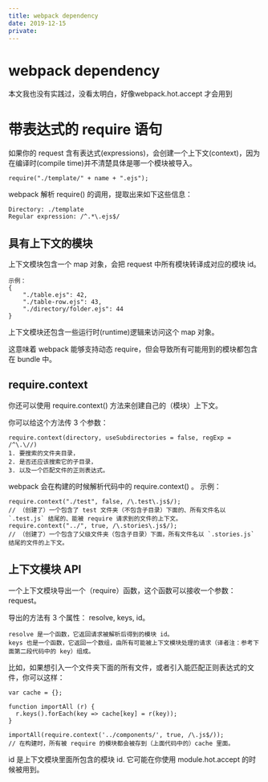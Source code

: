 ```yaml
---
title: webpack dependency
date: 2019-12-15
private: 
---
```

# webpack dependency
本文我也没有实践过，没看太明白，好像webpack.hot.accept 才会用到

# 带表达式的 require 语句
如果你的 request 含有表达式(expressions)，会创建一个上下文(context)，因为在编译时(compile time)并不清楚具体是哪一个模块被导入。

    require("./template/" + name + ".ejs");

webpack 解析 require() 的调用，提取出来如下这些信息：

    Directory: ./template
    Regular expression: /^.*\.ejs$/

## 具有上下文的模块
上下文模块包含一个 map 对象，会把 request 中所有模块转译成对应的模块 id。

    示例：
    {
        "./table.ejs": 42,
        "./table-row.ejs": 43,
        "./directory/folder.ejs": 44
    }

上下文模块还包含一些运行时(runtime)逻辑来访问这个 map 对象。

这意味着 webpack 能够支持动态 require，但会导致所有可能用到的模块都包含在 bundle 中。

## require.context
你还可以使用 require.context() 方法来创建自己的（模块）上下文。

你可以给这个方法传 3 个参数：

    require.context(directory, useSubdirectories = false, regExp = /^\.\//)
    1. 要搜索的文件夹目录，
    2. 是否还应该搜索它的子目录，
    3. 以及一个匹配文件的正则表达式。

webpack 会在构建的时候解析代码中的 require.context() 。 示例：

    require.context("./test", false, /\.test\.js$/);
    // （创建了）一个包含了 test 文件夹（不包含子目录）下面的、所有文件名以 `.test.js` 结尾的、能被 require 请求到的文件的上下文。
    require.context("../", true, /\.stories\.js$/);
    // （创建了）一个包含了父级文件夹（包含子目录）下面，所有文件名以 `.stories.js` 结尾的文件的上下文。

## 上下文模块 API
一个上下文模块导出一个（require）函数，这个函数可以接收一个参数：request。

导出的方法有 3 个属性： resolve, keys, id。

    resolve 是一个函数，它返回请求被解析后得到的模块 id。
    keys 也是一个函数，它返回一个数组，由所有可能被上下文模块处理的请求（译者注：参考下面第二段代码中的 key）组成。

比如，如果想引入一个文件夹下面的所有文件，或者引入能匹配正则表达式的文件，你可以这样：

    var cache = {};

    function importAll (r) {
      r.keys().forEach(key => cache[key] = r(key));
    }

    importAll(require.context('../components/', true, /\.js$/));
    // 在构建时，所有被 require 的模块都会被存到（上面代码中的）cache 里面。

id 是上下文模块里面所包含的模块 id. 它可能在你使用 module.hot.accept 的时候被用到。